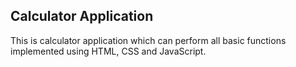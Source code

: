 ## Calculator Application

This is calculator application which can perform all basic functions implemented using HTML, CSS and JavaScript.